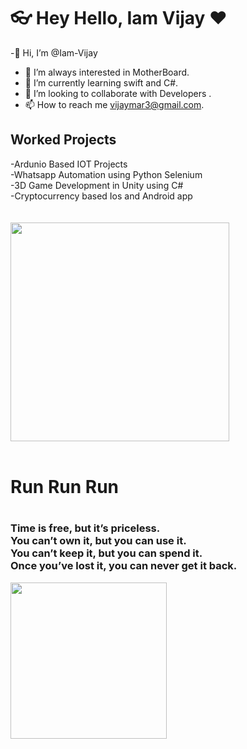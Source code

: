 # 👓 Hey Hello,  Iam Vijay ❤️ 

-👋 Hi, I’m @Iam-Vijay
- 👀 I’m always interested in MotherBoard.
- 🌱 I’m currently learning swift and C#.
- 💞️ I’m looking to collaborate with Developers .
- 📫 How to reach me vijaymar3@gmail.com.


<h2> Worked Projects </h2>
 -Ardunio Based IOT Projects </br>
 -Whatsapp Automation using Python Selenium </br>
 -3D Game Development in Unity using C# </br>
 -Cryptocurrency based Ios and Android app </br>
 </br>
 </br>
<img src="https://media.giphy.com/media/IbaHSmEeJGqk/giphy.gif"   width="350" />


</br>
</br>
<h1>Run Run Run<h1>
<h3>Time is free, but it’s priceless. </br> You can’t own it, but you can use it.</br>  You can’t keep it, but you can spend it. </br> Once you’ve lost it, you can never get it back.</h3>

<img src="https://media.giphy.com/media/3oz8xKaR836UJOYeOc/giphy.gif"   width="250" />

<!---
Iam-Vijay/Iam-Vijay is a ✨ special ✨ repository because its `README.md` (this file) appears on your GitHub profile.
You can click the Preview link to take a look at your changes.
--->
